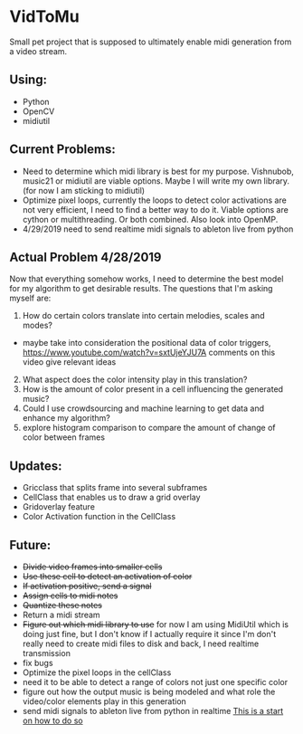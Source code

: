 # VidToMu

Small pet project that is supposed to ultimately enable midi generation from a video stream.

## Using:
* Python
* OpenCV
* midiutil

## Current Problems:
* Need to determine which midi library is best for my purpose. Vishnubob, music21 or midiutil are viable options. Maybe I will write my own library. (for now I am sticking to midiutil) 
* Optimize pixel loops, currently the loops to detect color activations are not very efficient, I need to find a better way to do it. Viable options are cython or multithreading. Or both combined. Also look into OpenMP.
* 4/29/2019  need to send realtime midi signals to ableton live from python

## Actual Problem 4/28/2019
Now that everything somehow works, I need to determine the best model for my algorithm to get desirable results. The questions that I'm asking myself are:
1. How do certain colors translate into certain melodies, scales and modes?
  * maybe take into consideration the positional data of color triggers, https://www.youtube.com/watch?v=sxtUjeYJU7A comments on this video give relevant ideas
2. What aspect does the color intensity play in this translation?
3. How is the amount of color present in a cell influencing the generated music?
4. Could I use crowdsourcing and machine learning to get data and enhance my algorithm? 
5. explore histogram comparison to compare the amount of change of color between frames
  
## Updates:
* Gricclass that splits frame into several subframes
* CellClass that enables us to draw a grid overlay
* Gridoverlay feature
* Color Activation function in the CellClass

  
## Future:
  * ~~Divide video frames into smaller cells~~
  * ~~Use these cell to detect an activation of color~~
  * ~~If activation positive, send a signal~~
  * ~~Assign cells to midi notes~~
  * ~~Quantize these notes~~
  * Return a midi stream
  * ~~Figure out which midi library to use~~ for now I am using MidiUtil which is doing just fine, but I don't know if I actually require it since I'm don't really need to create midi files to disk and back, I need realtime transmission
  * fix bugs
  * Optimize the pixel loops in the cellClass
  * need it to be able to detect a range of colors not just one specific color
  * figure out how the output music is being modeled and what role the video/color elements play in this generation
  * send midi signals to ableton live from python in realtime [This is a start on how to do so](https://wiki.python.org/moin/PythonInMusic#MIDI_Mania)

